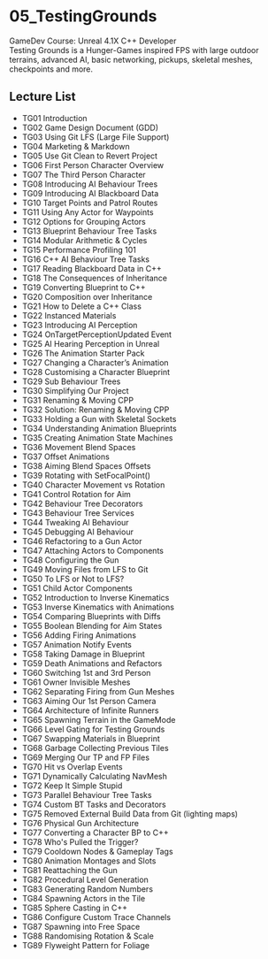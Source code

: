 # 05_TestingGrounds
GameDev Course: Unreal 4.1X C++ Developer\
Testing Grounds is a Hunger-Games inspired FPS with large outdoor terrains, advanced AI, basic networking, pickups, skeletal meshes, checkpoints and more.

## Lecture List
* TG01 Introduction
* TG02 Game Design Document (GDD)
* TG03 Using Git LFS (Large File Support)
* TG04 Marketing & Markdown
* TG05 Use Git Clean to Revert Project
* TG06 First Person Character Overview
* TG07 The Third Person Character
* TG08 Introducing AI Behaviour Trees
* TG09 Introducing AI Blackboard Data
* TG10 Target Points and Patrol Routes
* TG11 Using Any Actor for Waypoints
* TG12 Options for Grouping Actors
* TG13 Blueprint Behaviour Tree Tasks
* TG14 Modular Arithmetic & Cycles
* TG15 Performance Profiling 101
* TG16 C++ AI Behaviour Tree Tasks
* TG17 Reading Blackboard Data in C++
* TG18 The Consequences of Inheritance
* TG19 Converting Blueprint to C++
* TG20 Composition over Inheritance
* TG21 How to Delete a C++ Class
* TG22 Instanced Materials
* TG23 Introducing AI Perception
* TG24 OnTargetPerceptionUpdated Event
* TG25 AI Hearing Perception in Unreal
* TG26 The Animation Starter Pack
* TG27 Changing a Character’s Animation
* TG28 Customising a Character Blueprint
* TG29 Sub Behaviour Trees
* TG30 Simplifying Our Project
* TG31 Renaming & Moving CPP
* TG32 Solution: Renaming & Moving CPP
* TG33 Holding a Gun with Skeletal Sockets
* TG34 Understanding Animation Blueprints
* TG35 Creating Animation State Machines
* TG36 Movement Blend Spaces
* TG37 Offset Animations
* TG38 Aiming Blend Spaces Offsets
* TG39 Rotating with SetFocalPoint()
* TG40 Character Movement vs Rotation
* TG41 Control Rotation for Aim
* TG42 Behaviour Tree Decorators
* TG43 Behaviour Tree Services
* TG44 Tweaking AI Behaviour
* TG45 Debugging AI Behaviour
* TG46 Refactoring to a Gun Actor
* TG47 Attaching Actors to Components
* TG48 Configuring the Gun
* TG49 Moving Files from LFS to Git
* TG50 To LFS or Not to LFS?
* TG51 Child Actor Components
* TG52 Introduction to Inverse Kinematics
* TG53 Inverse Kinematics with Animations
* TG54 Comparing Blueprints with Diffs
* TG55 Boolean Blending for Aim States
* TG56 Adding Firing Animations
* TG57 Animation Notify Events
* TG58 Taking Damage in Blueprint
* TG59 Death Animations and Refactors
* TG60 Switching 1st and 3rd Person
* TG61 Owner Invisible Meshes
* TG62 Separating Firing from Gun Meshes
* TG63 Aiming Our 1st Person Camera
* TG64 Architecture of Infinite Runners
* TG65 Spawning Terrain in the GameMode
* TG66 Level Gating for Testing Grounds
* TG67 Swapping Materials in Blueprint
* TG68 Garbage Collecting Previous Tiles
* TG69 Merging Our TP and FP Files
* TG70 Hit vs Overlap Events
* TG71 Dynamically Calculating NavMesh
* TG72 Keep It Simple Stupid
* TG73 Parallel Behaviour Tree Tasks
* TG74 Custom BT Tasks and Decorators
* TG75 Removed External Build Data from Git (lighting maps)
* TG76 Physical Gun Architecture
* TG77 Converting a Character BP to C++
* TG78 Who's Pulled the Trigger?
* TG79 Cooldown Nodes & Gameplay Tags
* TG80 Animation Montages and Slots
* TG81 Reattaching the Gun
* TG82 Procedural Level Generation
* TG83 Generating Random Numbers
* TG84 Spawning Actors in the Tile
* TG85 Sphere Casting in C++
* TG86 Configure Custom Trace Channels
* TG87 Spawning into Free Space
* TG88 Randomising Rotation & Scale
* TG89 Flyweight Pattern for Foliage
